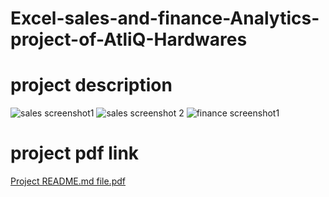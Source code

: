 # Excel-sales-and-finance-Analytics-project-of-AtliQ-Hardwares
# project description
![sales screenshot1](https://github.com/kr914/Excel_-Sales-and-Finance-Analytics-Project-of-AtliQ-Hardwares/assets/145558940/569959fd-cf82-42c3-be5c-e245432d1e74)
![sales screenshot 2](https://github.com/kr914/Excel_-Sales-and-Finance-Analytics-Project-of-AtliQ-Hardwares/assets/145558940/560a0fe4-e06f-4b69-bf7f-5b2976664fad)
![finance screenshot1](https://github.com/kr914/Excel_-Sales-and-Finance-Analytics-Project-of-AtliQ-Hardwares/assets/145558940/e81d4111-0ad6-4eab-9b14-32bb6d4ca4d4)
# project pdf link
[Project README.md  file.pdf](https://github.com/kr914/Excel_-Sales-and-Finance-Analytics-Project-of-AtliQ-Hardwares/files/12721968/Project.README.md.file.pdf)



